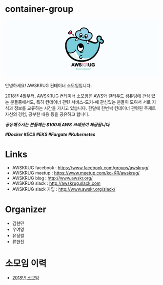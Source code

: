 # container-group

![](logo/container-group-logo-wide.png)

안녕하세요! AWSKRUG 컨테이너 소모임입니다.

2018년 4월부터, AWSKRUG 컨테이너 소모임은 AWS와 클라우드 컴퓨팅에 관심 있는 분들중에서도, 특히 컨테이너 관련 서비스-도커-에 관심있는 분들이 모여서 서로 지식과 정보를 교류하는 시간을 가지고 있습니다. 한달에 한번씩 컨테이너 관련된 주제로 자신의 경험, 공부한 내용 등을 공유하고 합니다. 

***공유해주시는 분들께는 $100의 AWS 크레딧이 제공됩니다.***

***#Docker #ECS #EKS #Fargate #Kubernetes***

# Links
- AWSKRUG facebook : https://www.facebook.com/groups/awskrug/
- AWSKRUG meetup : https://www.meetup.com/ko-KR/awskrug/
- AWSKRUG blog : http://www.awskr.org/
- AWSKRUG slack : http://awskrug.slack.com
- AWSKRUG slack 가입 : http://www.awskr.org/slack/

# Organizer
- 김현민
- 우여명
- 유정렬
- 류한진

# 소모임 이력
- [2018년 소모임](meetups/2018.md)
